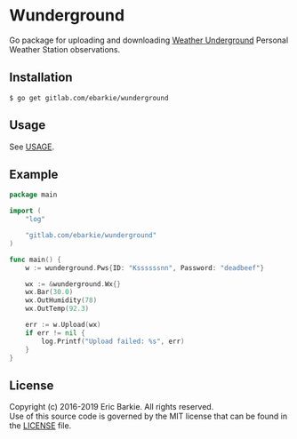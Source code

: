 # Wunderground

Go package for uploading and downloading [Weather Underground](http://www.wunderground.com) Personal Weather Station observations.

## Installation

```
$ go get gitlab.com/ebarkie/wunderground
```

## Usage

See [USAGE](USAGE.md).

## Example

```go
package main

import (
	"log"

	"gitlab.com/ebarkie/wunderground"
)

func main() {
	w := wunderground.Pws{ID: "Kssssssnn", Password: "deadbeef"}

	wx := &wunderground.Wx{}
	wx.Bar(30.0)
	wx.OutHumidity(78)
	wx.OutTemp(92.3)

	err := w.Upload(wx)
	if err != nil {
		log.Printf("Upload failed: %s", err)
	}
}
```

## License

Copyright (c) 2016-2019 Eric Barkie. All rights reserved.  
Use of this source code is governed by the MIT license
that can be found in the [LICENSE](LICENSE) file.
